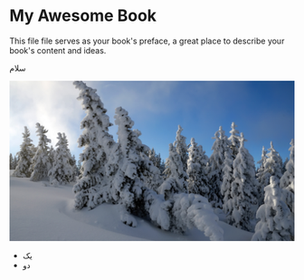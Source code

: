 # My Awesome Book

This file file serves as your book's preface, a great place to describe your book's content and ideas.

سلام

![](/assets/2.jpg)

* یک
* دو



